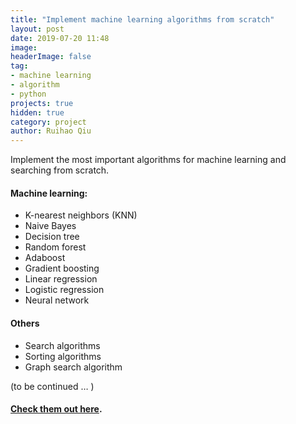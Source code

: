 ```yaml
---
title: "Implement machine learning algorithms from scratch"
layout: post
date: 2019-07-20 11:48
image:
headerImage: false
tag:
- machine learning
- algorithm
- python
projects: true
hidden: true
category: project
author: Ruihao Qiu
---
```


<div class="breaker"></div>

Implement the most important algorithms for machine learning and searching from scratch.

<div class="breaker"></div>

#### **Machine learning**:

- K-nearest neighbors (KNN)
- Naive Bayes
- Decision tree
- Random forest
- Adaboost
- Gradient boosting
- Linear regression
- Logistic regression
- Neural network

<div class="breaker"></div>

#### **Others**

- Search algorithms
- Sorting algorithms
- Graph search algorithm

(to be continued … )



#### [Check them out here](https://github.com/RuihaoQiu/Algorithms).
